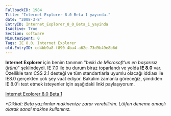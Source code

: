 ```yaml
---
FallbackID: 1984
Title: "Internet Explorer 8.0 Beta 1 yayında."
date: "2008-3-8"
EntryID: Internet_Explorer_8_0_Beta_1_yayinda
IsActive: True
Section: software
MinutesSpent: 0
Tags: IE 8.0, Internet Explorer
old.EntryID: cd4bb9a8-f890-4ba4-a62e-73d9b49e8b6d
---
```

**Internet Explorer** için benim tanımım "*belki de Microsoft'un en
başarısız ürünü*" şeklindeydi. IE 7.0 ile bu durum biraz toparlandı ve
yolda **IE 8.0** var. Özellikle tam CSS 2.1 desteği ve tüm standartlarla
uyumlu olacağı iddiası ile IE8.0 gerçekten çok şey vaat ediyor. Bakalım
zamanla göreceğiz, şimdiden IE 8.0'ı test etmek isteyenler için
aşağıdaki linki paylaşıyorum.

[Internet Explorer 8.0 Beta
1](http://www.microsoft.com/windows/products/winfamily/ie/ie8/getitnow.mspx)

*\*Dikkat: Beta yazılımlar makinenize zarar verebilirim. Lütfen deneme
amaçlı olarak sanal makine kullanınız.*


